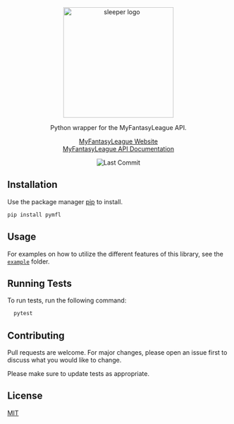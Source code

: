 <div align="center">

<img src="https://raw.githubusercontent.com/joeyagreco/pymfl/main/img/mfl_logo.png" alt="sleeper logo" width="250"/>

Python wrapper for the MyFantasyLeague API.

[MyFantasyLeague Website](http://home.myfantasyleague.com/)\
[MyFantasyLeague API Documentation](https://api.myfantasyleague.com/2022/api_info)

![Last Commit](https://img.shields.io/github/last-commit/joeyagreco/pymfl)
</div>

## Installation

Use the package manager [pip](https://pip.pypa.io/en/stable/) to install.

```bash
pip install pymfl
```

## Usage

For examples on how to utilize the different features of this library, see
the [`example`](https://github.com/joeyagreco/pymfl/tree/main/example) folder.

## Running Tests

To run tests, run the following command:

```bash
  pytest
```

## Contributing

Pull requests are welcome. For major changes, please open an issue first to discuss what you would like to change.

Please make sure to update tests as appropriate.

## License

[MIT](https://choosealicense.com/licenses/mit/)